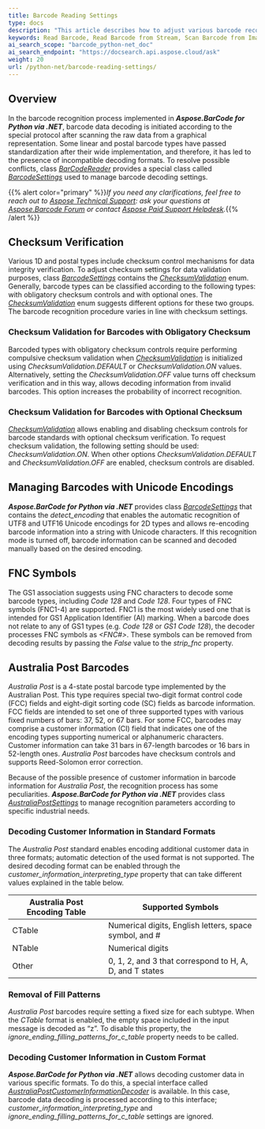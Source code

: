 ```yaml
---
title: Barcode Reading Settings
type: docs
description: "This article describes how to adjust various barcode recognition settings in Aspose.BarCode for Python according to business needs"
keywords: Read Barcode, Read Barcode from Stream, Scan Barcode from Image, Read Many Barcodes in One Image, Aspose.BarCode, Read Barcodes in Python
ai_search_scope: "barcode_python-net_doc"
ai_search_endpoint: "https://docsearch.api.aspose.cloud/ask"
weight: 20
url: /python-net/barcode-reading-settings/
---
```

 
## **Overview**
In the barcode recognition process implemented in ***Aspose.BarCode for Python via .NET***, barcode data decoding is initiated according to the special protocol after scanning the raw data from a graphical representation. Some linear and postal barcode types have passed standardization after their wide implementation, and therefore, it has led to the presence of incompatible decoding formats. To resolve possible conflicts, class [*BarCodeReader*](/barcode/python-net/api-reference/aspose.barcode.barcoderecognition/barcodereader/) provides a special class called [*BarcodeSettings*](/barcode/python-net/api-reference/aspose.barcode.barcoderecognition/barcodesettings/) used to manage barcode decoding settings.


{{% alert color="primary" %}}*If you need any clarifications, feel free to reach out to [Aspose Technical Support](/barcode/python-net/technical-support/): ask your questions at [Aspose.Barcode Forum](https://forum.aspose.com/c/barcode/13) or contact [Aspose Paid Support Helpdesk](https://helpdesk.aspose.com/).*{{% /alert %}}

## **Checksum Verification**
Various 1D and postal types include checksum control mechanisms for data integrity verification. To adjust checksum settings for data validation purposes, class [*BarcodeSettings*](/barcode/python-net/api-reference/aspose.barcode.barcoderecognition/) contains the [*ChecksumValidation*](/barcode/python-net/api-reference/aspose.barcode.barcoderecognition/checksumvalidation/) enum. Generally, barcode types can be classified according to the following types: with obligatory checksum controls and with optional ones. The [*ChecksumValidation*](/barcode/python-net/api-reference/aspose.barcode.barcoderecognition/checksumvalidation/) enum suggests different options for these two groups. The barcode recognition procedure varies in line with checksum settings.  

### **Checksum Validation for Barcodes with Obligatory Checksum**
Barcoded types with obligatory checksum controls require performing compulsive checksum validation when [*ChecksumValidation*](/barcode/python-net/api-reference/aspose.barcode.barcoderecognition/checksumvalidation/) is initialized using *ChecksumValidation.DEFAULT* or *ChecksumValidation.ON* values. Alternatively, setting the *ChecksumValidation.OFF* value turns off checksum verification and in this way, allows decoding information from invalid barcodes. This option increases the probability of incorrect recognition.  

### **Checksum Validation for Barcodes with Optional Checksum**
[*ChecksumValidation*](/barcode/python-net/api-reference/aspose.barcode.barcoderecognition/checksumvalidation/) allows enabling and disabling checksum controls for barcode standards with optional checksum verification. To request checksum validation, the following setting should be used: *ChecksumValidation.ON*. When other options *ChecksumValidation.DEFAULT* and *ChecksumValidation.OFF* are enabled, checksum controls are disabled.  

## **Managing Barcodes with Unicode Encodings**
***Aspose.BarCode for Python via .NET*** provides class [*BarcodeSettings*](/barcode/python-net/api-reference/aspose.barcode.barcoderecognition/barcodesettings/) that contains the *detect_encoding* that enables the automatic recognition of UTF8 and UTF16 Unicode encodings for 2D types and allows re-encoding barcode information into a string with Unicode characters. If this recognition mode is turned off, barcode information can be scanned and decoded manually based on the desired encoding.  

## **FNC Symbols**
The GS1 association suggests using FNC characters to decode some barcode types, including *Code 128* and *Code 128*. Four types of FNC symbols (FNC1-4) are supported. FNC1 is the most widely used one that is intended for GS1 Application Identifier (AI) marking. When a barcode does not relate to any of GS1 types (e.g. *Code 128* or *GS1 Code 128*), the decoder processes FNC symbols as *<FNC#>*. These symbols can be removed from decoding results by passing the *False* value to the *strip_fnc* property.  

## **Australia Post Barcodes**
*Australia Post* is a 4-state postal barcode type implemented by the Australian Post. This type requires special two-digit format control code (FCC) fields and eight-digit sorting code (SC) fields as barcode information. FCC fields are intended to set one of three supported types with various fixed numbers of bars: 37, 52, or 67 bars. For some FCC, barcodes may comprise a customer information (CI) field that indicates one of the encoding types supporting numerical or alphanumeric characters. Customer information can take 31 bars in 67-length barcodes or 16 bars in 52-length ones. *Australia Post* barcodes have checksum controls and supports Reed-Solomon error correction.  
  
Because of the possible presence of customer information in barcode information for *Australia Post*, the recognition process has some peculiarities. ***Aspose.BarCode for Python via .NET*** provides class [*AustraliaPostSettings*](/barcode/python-net/api-reference/aspose.barcode.barcoderecognition/australiapostsettings/) to manage recognition parameters according to specific industrial needs. 

### **Decoding Customer Information in Standard Formats**
The *Australia Post* standard enables encoding additional customer data in three formats; automatic detection of the used format is not supported. The desired decoding format can be enabled through the *customer_information_interpreting_type* property that can take different values explained in the table below.
  
|Australia Post Encoding Table|Supported Symbols|
|---|---|
|CTable|Numerical digits, English letters, space symbol, and #|
|NTable|Numerical digits|
|Other|0, 1, 2, and 3 that correspond to H, A, D, and T states|
  
### **Removal of Fill Patterns**
*Australia Post* barcodes require setting a fixed size for each subtype. When the *CTable* format is enabled, the empty space included in the input message is decoded as “z”. To disable this property, the *ignore_ending_filling_patterns_for_c_table* property needs to be called.  

### **Decoding Customer Information in Custom Format**
***Aspose.BarCode for Python via .NET*** allows decoding customer data in various specific formats. To do this, a special interface called [*AustraliaPostCustomerInformationDecoder*](/barcode/python-net/api-reference/aspose.barcode.barcoderecognition/australiapostcustomerinformationdecoder/) is available. In this case, barcode data decoding is processed according to this interface; *customer_information_interpreting_type* and *ignore_ending_filling_patterns_for_c_table* settings are ignored.  
